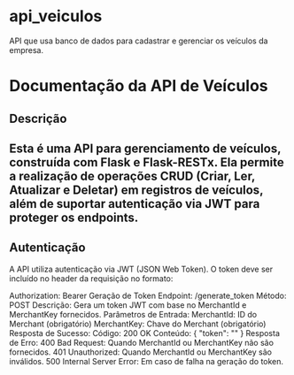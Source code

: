 # api_veiculos
API que usa banco de dados para cadastrar e gerenciar os veículos da empresa.

# Documentação da API de Veículos
## Descrição
## Esta é uma API para gerenciamento de veículos, construída com Flask e Flask-RESTx. Ela permite a realização de operações CRUD (Criar, Ler, Atualizar e Deletar) em registros de veículos, além de suportar autenticação via JWT para proteger os endpoints.

## Autenticação
A API utiliza autenticação via JWT (JSON Web Token). O token deve ser incluído no header da requisição no formato:

Authorization: Bearer <token>
Geração de Token
Endpoint: /generate_token
Método: POST
Descrição: Gera um token JWT com base no MerchantId e MerchantKey fornecidos.
Parâmetros de Entrada:
MerchantId: ID do Merchant (obrigatório)
MerchantKey: Chave do Merchant (obrigatório)
Resposta de Sucesso:
Código: 200 OK
Conteúdo: { "token": "<JWT Token>" }
Resposta de Erro:
400 Bad Request: Quando MerchantId ou MerchantKey não são fornecidos.
401 Unauthorized: Quando MerchantId ou MerchantKey são inválidos.
500 Internal Server Error: Em caso de falha na geração do token.
